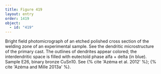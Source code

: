 ```yaml
---
title: Figure 419
layout: entry
order: 1419
object:
  - id: "419"
---
```


Bright field photomicrograph of an etched polished cross section of the welding zone of an experimental sample. See the dendritic microstructure of the primary cast. The outlines of dendrites appear colored; the interdendritic space is filled with eutectoïd phase alfa + delta (in blue). Sample E26, binary bronze CuSn10. See {% cite 'Azéma et al. 2012' %}; {% cite 'Azéma and Mille 2013a' %}.
